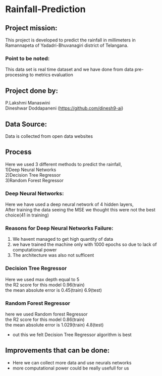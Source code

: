 # Rainfall-Prediction
## Project mission:
This project is developed to predict the rainfall in millimeters in Ramannapeta of Yadadri-Bhuvanagiri district of Telangana.

### Point to be noted:
This data set is real time dataset and we have done from data pre-processing to metrics evaluation

## Project done by:
P.Lakshmi Manaswini</br>
Dineshwar Doddapaneni (https://github.com/dinesh9-ai)

## Data Source:
Data is collected from open data websites

## Process
Here we used 3 different methods to predict the rainfall,</br>
1)Deep Neural Networks</br>
2)Decision Tree Regressor</br>
3)Random Forest Regressor</br>

### Deep Neural Networks:
Here we have used a deep neural network of 4 hidden layers,</br>
After training the data seeing the MSE we thought this were not the best choice(41 in training)

### Reasons for Deep Neural Networks Failure:
1) We havent managed to get high quantity of data</br>
2) we have trained the machine only with 1000 epochs so due to lack of computational power
3) The architecture was also not sufficent 

### Decision Tree Regressor
Here we  used max depth equal to 5</br>
the R2 score for this model 0.96(train)</br>
the mean absolute error is 0.45(train) 6.9(test)

### Random Forest Regressor
here we used  Random forest Regressor </br>
the R2 score for this model 0.86(train)</br>
the mean absolute error is 1.029(train) 4.8(test)

* out this we felt Decision Tree Regressor algorithm is best 

## Improvements that can be done:
* Here we can collect more data and use neurals networks 
* more computational power could be really usefull for us
